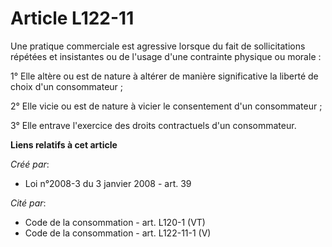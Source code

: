 # Article L122-11

Une pratique commerciale est agressive lorsque du fait de sollicitations répétées et insistantes ou de l'usage d'une
contrainte physique ou morale : 

1° Elle altère ou est de nature à altérer de manière significative la liberté de choix d'un consommateur ; 

2° Elle vicie ou est de nature à vicier le consentement d'un consommateur ; 

3° Elle entrave l'exercice des droits contractuels d'un consommateur.

**Liens relatifs à cet article**

_Créé par_:

  - Loi n°2008-3 du 3 janvier 2008 - art. 39

_Cité par_:

  - Code de la consommation - art. L120-1 (VT)
  - Code de la consommation - art. L122-11-1 (V)
